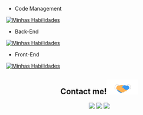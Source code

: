 - Code Management
  
[![Minhas Habilidades](https://skillicons.dev/icons?i=git,github)](https://skillicons.dev)

- Back-End

[![Minhas Habilidades](https://skillicons.dev/icons?i=csharp,nodejs,express,prisma,graphql,nest,postgres,mysql,mongodb,firebase,docker,azure,aws)](https://skillicons.dev)

- Front-End

[![Minhas Habilidades](https://skillicons.dev/icons?i=javascript,typescript,react,next,figma,css,html)](https://skillicons.dev)


<div align="center">  
  
## <b> Contact me!</b><img src="https://github.com/0xAbdulKhalid/0xAbdulKhalid/raw/main/assets/mdImages/handshake.gif" width ="85">
<div>
         <a href="https://wa.me/5511986733433?text=Diego+Vieira+%3A%29" target="_blank"><img src="https://img.shields.io/badge/WhatsApp-25D366?style=for-the-badge&logo=whatsapp&logoColor=white" target="_blank"></a>
         <a href = "email.diegovieira@gmail.com"><img src="https://img.shields.io/badge/Gmail-D14836?style=for-the-badge&logo=gmail&logoColor=white" target="_blank"></a>
         <a href="https://www.linkedin.com/in/diego-vieira-397b21aa/" target="_blank"><img src="https://img.shields.io/badge/-LinkedIn-%230077B5?style=for-the-badge&logo=linkedin&logoColor=white" target="_blank"></a>  
</div>
</div>

<br>
<div align="center">  





<!--
**gpelegrine/gpelegrine** is a ✨ _special_ ✨ repository because its `README.md` (this file) appears on your GitHub profile.

Here are some ideas to get you started:

- 🔭 I’m currently working on ...
- 🌱 I’m currently learning ...
- 👯 I’m looking to collaborate on ...
- 🤔 I’m looking for help with ...
- 💬 Ask me about ...
- 📫 How to reach me: ...
- 😄 Pronouns: ...
- ⚡ Fun fact: ...
-->
